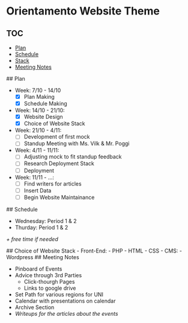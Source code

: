 # Orientamento Website Theme

## TOC
- [Plan](#plan)
- [Schedule](#schedule)
- [Stack](#stack)
- [Meeting Notes](#notes)

<a name="plan" />
## Plan

- Week: 7/10 - 14/10
  - [x] Plan Making
  - [x] Schedule Making
- Week: 14/10 - 21/10:
  - [x] Website Design
  - [x] Choice of Website Stack
- Week: 21/10 - 4/11:
  - [ ] Development of first mock
  - [ ] Standup Meeting with Ms. Vilk & Mr. Poggi
- Week: 4/11 - 11/11:
  - [ ] Adjusting mock to fit standup feedback
  - [ ] Research Deployment Stack
  - [ ] Deployment
- Week: 11/11 - ...:
  - [ ] Find writers for articles
  - [ ] Insert Data
  - [ ] Begin Website Maintainance

<a name="schedule" />
## Schedule

- Wednesday: Period 1 & 2
- Thurday: Period 1 & 2

_+ free time if needed_

<a name="stack" />
## Choice of Website Stack
- Front-End:
  - PHP
  - HTML
  - CSS
- CMS:
  - Wordpress

<a name="notes" />
## Meeting Notes

- Pinboard of Events
- Advice through 3rd Parties
  - Click-thourgh Pages
  - Links to google drive
- Set Path for various regions for UNI
- Calendar with presentations on calendar
- Archive Section
- *Writeups for the articles about the events*

